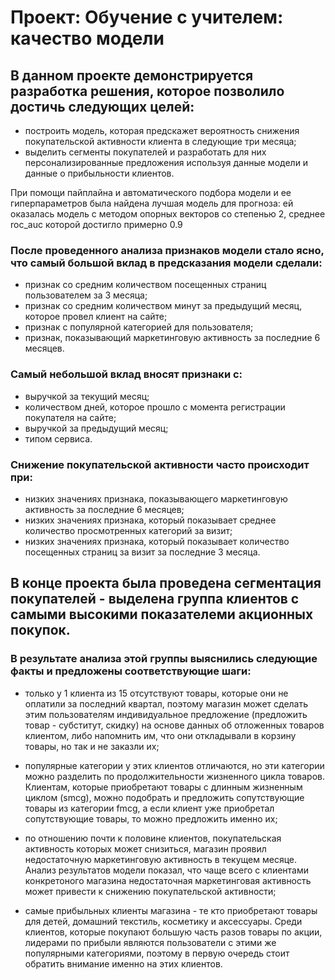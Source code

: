 # Проект: Обучение с учителем: качество модели

## В данном проекте демонстрируется разработка решения, которое позволило достичь следующих целей:

* построить модель, которая предскажет вероятность снижения покупательской активности клиента в следующие три месяца;
* выделить сегменты покупателей и разработать для них персонализированные предложения используя данные модели и данные о прибыльности клиентов.

При помощи пайплайна и автоматического подбора модели и ее гиперпараметров была найдена лучшая модель для прогноза: ей оказалась модель с методом опорных векторов со степенью 2, среднее roc_auc которой достигло примерно 0.9


### После проведенного анализа признаков модели стало ясно, что самый большой вклад в предсказания модели сделали:

* признак со средним количеством посещенных страниц пользователем за 3 месяца;
* признак со средним количеством минут за предыдущий месяц, которое провел клиент на сайте;
* признак с популярной категорией для пользователя;
* признак, показывающий маркетинговую активность за последние 6 месяцев.

### Cамый небольшой вклад вносят признаки с:

* выручкой за текущий месяц;
* количеством дней, которое прошло с момента регистрации покупателя на сайте;
* выручкой за предыдущий месяц;
* типом сервиса.

### Снижение покупательской активности часто происходит при:

* низких значениях признака, показывающего маркетинговую активность за последние 6 месяцев;
* низких значениях признака, который показывает среднее количество просмотренных категорий за визит;
* низких значениях признака, который показывает количество посещенных страниц за визит за последние 3 месяца.



## В конце проекта была проведена сегментация покупателей - выделена группа клиентов с самыми высокими показателеми акционных покупок. 

### В результате анализа этой группы выяснились следующие факты и предложены соответствующие шаги:

* только у 1 клиента из 15 отсутствуют товары, которые они не оплатили за последний квартал, поэтому магазин может сделать этим пользователям индивидуальное предложение (предложить товар - субститут, скидку) на основе данных об отложенных товаров клиентом, либо напомнить им, что они откладывали в корзину товары, но так и не заказли их;

* популярные категории у этих клиентов отличаются, но эти категории можно разделить по продолжительности жизненного цикла товаров. Клиентам, которые приобретают товары с длинным жизненным циклом (smcg), можно подобрать и предложить сопутствующие товары из категории fmcg, а если клиент уже приобретал сопутствующие товары, то можно предложить именно их;

* по отношению почти к половине клиентов, покупательская активность которых может снизиться, магазин проявил недостаточную маркетинговую активность в текущем месяце. Анализ результатов модели показал, что чаще всего с клиентами конкретоного магазина  недостаточная маркетинговая активность может привести к снижению покупательской активности;

* самые прибыльных клиенты магазина - те кто приобретают товары для детей, домашний текстиль, косметику и аксессуары. Среди клиентов, которые покупают большую часть разов товары по акции, лидерами по прибыли являются пользователи с этими же популярными категориями, поэтому в первую очередь стоит обратить внимание именно на этих клиентов.
